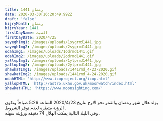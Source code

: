 ```yaml
---
title: رمضان 1441
date: 2020-03-30T16:20:49.992Z
draft: 'false'
hijryMonth: رمضان
hijryYear: 1441
firstDayName: السبت
firstDayDate: 2020/4/25
sayeghImg1: /images/uploads/1sygrmd1441.jpg
sayeghImg2: /images/uploads/2sygrmd1441.jpg
odahImg1: /images/uploads/1odrmd1441.gif
odahImg2: /images/uploads/2odrmd1441.gif
yallopImg1: /images/uploads/1ylprmd1441.jpg
yallopImg2: /images/uploads/2ylprmd1441.jpg
shawkatImg1: /images/uploads/1441rmd_4-23-2020.gif
shawkatImg2: /images/uploads/1441rmd_4-24-2020.gif
odahHTML: 'http://www.icoproject.org/icop.html'
yallopHTML: 'http://astro.ukho.gov.uk/moonwatch/index.html'
shawkatHTML: 'https://www.moonsighting.com/'
---
```

يولد هلال شهر رمضان والقمر نحو الاوج بتاريخ 2020/4/23 الساعه 5:26 صباحاً وتكون الرؤية متعثرة لعدم توفر الشروط .\
وفي الليلة التالية يمكث الهلال 74 دقيقه ورؤيته سهله .